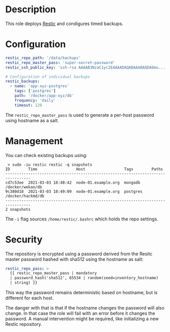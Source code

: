 # Description

This role deploys [Restic](https://restic.net/) and condigures timed backups.

# Configuration

```yaml
restic_repo_path: '/data/backups'
restic_repo_master_pass: 'super-secret-password'
restic_ssh_public_key: 'ssh-rsa AAAAB3NzaC1yc2EAAAADAQABAAABAQDA6mu...'

# Configuration of individual backups
restic_backups:
  - name: 'app-xyz-postgres'
    tags: ['postgres']
    path: '/docker/app-xyz/db'
    frequency: 'daily'
    timeout: 120
```
The `restic_repo_master_pass` is used to generate a per-host password using hostname as a salt.

# Management

You can check existing backups using:
```
 > sudo -iu restic restic -q snapshots
ID        Time                 Host                 Tags        Paths
---------------------------------------------------------------------------------
cd7c53ee  2021-03-03 18:48:42  node-01.example.org  mongodb     /docker/wekan/db
9c380d18  2021-03-03 18:49:09  node-01.example.org  postgres    /docker/hackmd/db
---------------------------------------------------------------------------------
2 snapshots
```
The `-i` flag sources `/home/restic/.bashrc` which holds the repo settings.

# Security

The repository is encrypted using a password derived from the Resitc master password hashed with sha512 using the hostname as salt:
```yaml
restic_repo_pass: >
  {{ restic_repo_master_pass | mandatory
  | password_hash('sha512', 65534 | random(seed=inventory_hostname)
  | string) }}
```
This way the password remains deterministic based on hostname, but is different for each host.

The danger with that is that if the hostname changes the password will also change.
In that case the role will fail with an error before it changes the password.
A manual intervention might be required, like initializing a new Restic repository.
